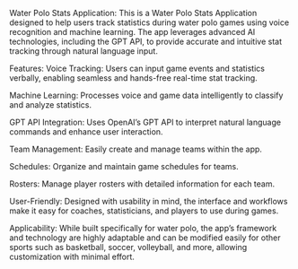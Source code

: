 Water Polo Stats Application:
This is a Water Polo Stats Application designed to help users track statistics during water polo games using voice recognition and machine learning. The app leverages advanced AI technologies, including the GPT API, to provide accurate and intuitive stat tracking through natural language input.

Features:
Voice Tracking: Users can input game events and statistics verbally, enabling seamless and hands-free real-time stat tracking.

Machine Learning: Processes voice and game data intelligently to classify and analyze statistics.

GPT API Integration: Uses OpenAI’s GPT API to interpret natural language commands and enhance user interaction.

Team Management: Easily create and manage teams within the app.

Schedules: Organize and maintain game schedules for teams.

Rosters: Manage player rosters with detailed information for each team.

User-Friendly: Designed with usability in mind, the interface and workflows make it easy for coaches, statisticians, and players to use during games.

Applicability:
While built specifically for water polo, the app’s framework and technology are highly adaptable and can be modified easily for other sports such as basketball, soccer, volleyball, and more, allowing customization with minimal effort.

